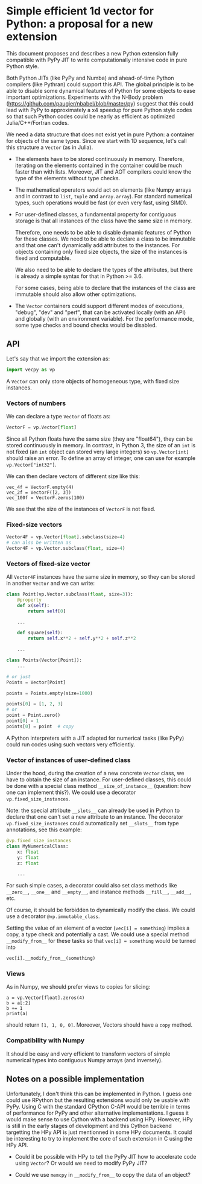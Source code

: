 # Simple efficient 1d vector for Python: a proposal for a new extension

This document proposes and describes a new Python extension fully compatible
with PyPy JIT to write computationally intensive code in pure Python style.

Both Python JITs (like PyPy and Numba) and ahead-of-time Python compilers (like
Pythran) could support this API. The global principle is to be able to disable
some dynamical features of Python for some objects to ease important
optimizations. Experiments with the N-Body problem
(https://github.com/paugier/nbabel/blob/master/py) suggest that this could lead
with PyPy to approximately a x4 speedup for pure Python style codes so that
such Python codes could be nearly as efficient as optimized Julia/C++/Fortran
codes.

We need a data structure that does not exist yet in pure Python: a container
for objects of the same types. Since we start with 1D sequence, let's call this
structure a `Vector` (as in Julia).

- The elements have to be stored continuously in memory. Therefore, iterating
on the elements contained in the container could be much faster than with
lists. Moreover, JIT and AOT compilers could know the type of the elements
without type checks.

- The mathematical operators would act on elements (like Numpy arrays and in
contrast to `list`, `tuple` and `array.array`). For standard numerical types,
such operations would be fast (or even very fast, using SIMD).

- For user-defined classes, a fundamental property for contiguous storage is
that all instances of the class have the same size in memory.

  Therefore, one needs to be able to disable dynamic features of Python for
  these classes. We need to be able to declare a class to be immutable and that
  one can't dynamically add attributes to the instances. For objects containing
  only fixed size objects, the size of the instances is fixed and computable.

  We also need to be able to declare the types of the attributes, but there is
  already a simple syntax for that in Python >= 3.6.

  For some cases, being able to declare that the instances of the class are
  immutable should also allow other optimizations.

- The `Vector` containers could support different modes of executions, "debug",
"dev" and "perf", that can be activated locally (with an API) and globally
(with an environment variable). For the performance mode, some type checks and
bound checks would be disabled.

## API

Let's say that we import the extension as:

```python
import vecpy as vp
```

A `Vector` can only store objects of homogeneous type, with fixed size
instances.

### Vectors of numbers

We can declare a type `Vector` of floats as:

```python
VectorF = vp.Vector[float]
```

Since all Python floats have the same size (they are "float64"), they can be
stored continuously in memory. In contrast, in Python 3, the size of an `int`
is not fixed (an `int` object can stored very large integers) so
`vp.Vector[int]` should raise an error. To define an array of integer, one can
use for example `vp.Vector["int32"]`.

We can then declare vectors of different size like this:

```
vec_4f = VectorF.empty(4)
vec_2f = VectorF([2, 3])
vec_100f = VectorF.zeros(100)
```

We see that the size of the instances of `VectorF` is not fixed.

### Fixed-size vectors

```python
Vector4F = vp.Vector[float].subclass(size=4)
# can also be written as
Vector4F = vp.Vector.subclass(float, size=4)
```

### Vectors of fixed-size vector

All `Vector4F` instances have the same size in memory, so they can be stored in
another `Vector` and we can write:

```python
class Point(vp.Vector.subclass(float, size=3)):
    @property
    def x(self):
        return self[0]

    ...

    def square(self):
        return self.x**2 + self.y**2 + self.z**2

    ...

class Points(Vector[Point]):
    ...

# or just
Points = Vector[Point]

points = Points.empty(size=1000)

points[0] = [1, 2, 3]
# or
point = Point.zero()
point[0] = 1
points[0] = point  # copy
```

A Python interpreters with a JIT adapted for numerical tasks (like PyPy) could
run codes using such vectors very efficiently.

### Vector of instances of user-defined class

Under the hood, during the creation of a new concrete `Vector` class, we have
to obtain the size of an instance. For user-defined classes, this could be done
with a special class method `__size_of_instance__` (question: how one can
implement this?). We could use a decorator `vp.fixed_size_instances`.

Note: the special attribute `__slots__` can already be used in Python to
declare that one can't set a new attribute to an instance. The decorator
`vp.fixed_size_instances` could automatically set `__slots__` from type
annotations, see this example:

```python
@vp.fixed_size_instances
class MyNumericalClass:
    x: float
    y: float
    z: float

    ...
```

For such simple cases, a decorator could also set class methods like
`__zero__`, `__one__` and `__empty__`, and instance methods `__fill__`,
`__add__`, etc.

Of course, it should be forbidden to dynamically modify the class. We could use
a decorator `@vp.immutable_class`.

Setting the value of an element of a vector (`vec[i] = something`) implies a
copy, a type check and potentially a cast. We could use a special method
`__modify_from__` for these tasks so that ``vec[i] = something`` would be turned into

```python
vec[i].__modify_from__(something)
```

### Views

As in Numpy, we should prefer views to copies for slicing:

```
a = vp.Vector[float].zeros(4)
b = a[:2]
b += 1
print(a)
```

should return `[1, 1, 0, 0]`. Moreover, Vectors should have a `copy` method.

### Compatibility with Numpy

It should be easy and very efficient to transform vectors of simple numerical
types into contiguous Numpy arrays (and inversely).

## Notes on a possible implementation

Unfortunately, I don't think this can be implemented in Python. I guess one
could use RPython but the resulting extensions would only be usable with PyPy.
Using C with the standard CPython C-API would be terrible in terms of
performance for PyPy and other alternative implementations. I guess it would
make sense to use Cython with a backend using HPy. However, HPy is still in the
early stages of development and this Cython backend targetting the HPy API is
just mentionned in some HPy documents. It could be interesting to try to
implement the core of such extension in C using the HPy API.

- Could it be possible with HPy to tell the PyPy JIT how to accelerate code
using `Vector`? Or would we need to modify PyPy JIT?

- Could we use `memcpy` in `__modify_from__` to copy the data of an object?
